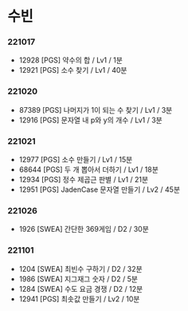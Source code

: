 # 수빈

### 221017
- 12928 [PGS] 약수의 합 / Lv1 / 1분
- 12921 [PGS] 소수 찾기 / Lv1 / 40분

### 221020
- 87389 [PGS] 나머지가 1이 되는 수 찾기 / Lv1 / 3분
- 12916 [PGS] 문자열 내 p와 y의 개수 / Lv1 / 3분

### 221021
- 12977 [PGS] 소수 만들기 / Lv1 / 15분
- 68644 [PGS] 두 개 뽑아서 더하기 / Lv1 / 18분
- 12934 [PGS] 정수 제곱근 판별 / Lv1 / 21분
- 12951 [PGS] JadenCase 문자열 만들기 / Lv2 / 45분

### 221026
- 1926 [SWEA] 간단한 369게임 / D2 / 30분

### 221101
- 1204 [SWEA] 최빈수 구하기 / D2 / 32분
- 1986 [SWEA] 지그재그 숫자 / D2 / 5분
- 1284 [SWEA] 수도 요금 경쟁 / D2 / 12분
- 12941 [PGS] 최솟값 만들기 / Lv2 / 10분